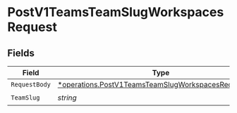 # PostV1TeamsTeamSlugWorkspacesRequest


## Fields

| Field                                                                                                                       | Type                                                                                                                        | Required                                                                                                                    | Description                                                                                                                 |
| --------------------------------------------------------------------------------------------------------------------------- | --------------------------------------------------------------------------------------------------------------------------- | --------------------------------------------------------------------------------------------------------------------------- | --------------------------------------------------------------------------------------------------------------------------- |
| `RequestBody`                                                                                                               | [*operations.PostV1TeamsTeamSlugWorkspacesRequestBody](../../models/operations/postv1teamsteamslugworkspacesrequestbody.md) | :heavy_minus_sign:                                                                                                          | N/A                                                                                                                         |
| `TeamSlug`                                                                                                                  | *string*                                                                                                                    | :heavy_check_mark:                                                                                                          | N/A                                                                                                                         |